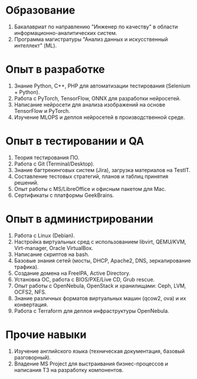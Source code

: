 # Образование
1) Бакалавриат по направлению "Инженер по качеству" в области информационно-аналитических систем.
2) Программа магистратуры "Анализ данных и искусственный интеллект" (ML).

# Опыт в разработке
1) Знание Python, C++, PHP для автоматизации тестирования (Selenium + Python).
2) Работа с PyTorch, TensorFlow, ONNX для разработки нейросетей.
3) Написание нейросети для анализа изображений на основе TensorFlow и PyTorch.
4) Изучение MLOPS и деплоя нейросетей в производственной среде.

# Опыт в тестировании и QA
1) Теория тестирования ПО.
2) Работа с Git (Terminal/Desktop).
3) Знание багтрекинговых систем (Jira), загрузка материалов на TestIT.
4) Составление тестовых стратегий, планов и таблиц принятия решений.
5) Опыт работы с MS/LibreOffice и офисным пакетом для Mac.
6) Сертификаты с платформы GeekBrains.

# Опыт в администрировании
1) Работа с Linux (Debian).
2) Настройка виртуальных сред с использованием libvirt, QEMU/KVM, Virt-manager, Oracle VirtualBox.
3) Написание скриптов на bash.
4) Базовые знания сетей (мосты, DHCP, Apache2, DNS, зеркалирование трафика).
5) Создание домена на FreeIPA, Active Directory.
6) Установка ОС, работа с BIOS/PXE/Live CD, Grub rescue.
7) Опыт работы с OpenNebula, OpenStack и хранилищами: Ceph, LVM, OCFS2, NFS.
8) Знание различных форматов виртуальных машин (qcow2, ova) и их конвертация.
9) Работа с Terraform для деплоя инфраструктуры OpenNebula.

# Прочие навыки
1) Изучение английского языка (техническая документация, базовый разговорный).
2) Владение MS Project для выстраивания бизнес-процессов и написания ТЗ на разработку компонентов.
